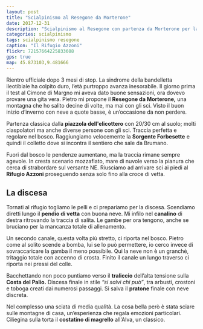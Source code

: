 ```yaml
---
layout: post
title: "Scialpinismo al Resegone da Morterone"
date: 2017-12-31
description: "Scialpinismo al Resegone con partenza da Morterone per la sorgente Forbesette e il Rifugio Azzoni e discesa lungo la Costa del Palio"
categories: scialpinismo
tags: scialpinismo resegone
caption: "Il Rifugio Azzoni"
flickr: 72157664225833608
gps: true
map: 45.873103,9.481666
---
```


Rientro ufficiale dopo 3 mesi di stop. La sindrome della bandelletta ileotibiale ha colpito duro, l’età purtroppo avanza inesorabile. Il giorno prima il test al Cimone di Margno mi aveva dato buone sensazioni, ora dovevo provare una gita vera. Pietro mi propone il **Resegone da Morterone,** una montagna che ho salito decine di volte, ma mai con gli sci. Visto il buon inizio d’inverno con neve a quote basse, è un’occasione da non perdere.

Partenza classica dalla **piazzola dell'elicottero** con 20/30 cm al suolo; molti ciaspolatori ma anche diverse persone con gli sci. Traccia perfetta e regolare nel bosco. Raggiungiamo velocemente la **Sorgente Forbesette** e quindi il colletto dove si incontra il sentiero che sale da Brumano.

Fuori dal bosco le pendenze aumentano, ma la traccia rimane sempre agevole. In cresta scenario mozzafiato, mare di nuvole verso la pianura che cerca di strabordare sul versante NE. Riusciamo ad arrivare sci ai piedi al **Rifugio Azzoni** proseguendo senza solo fino alla croce di vetta.

## La discesa
Tornati al rifugio togliamo le pelli e ci prepariamo per la discesa. Scendiamo diretti lungo il **pendio di vetta** con buona neve. Mi infilo nel **canalino** di destra ritrovando la traccia di salita. Le gambe per ora tengono, anche se bruciano per la mancanza totale di allenamento.

Un secondo canale, questa volta più stretto, ci riporta nel bosco. Pietro come al solito scende a bomba, lui se lo può permettere, io cerco invece di sovraccaricare la gamba il meno possibile. Qui la neve non è un granchè, tritaggio totale con accenno di crosta. Finito il canale un lungo traverso ci riporta nei pressi del colle. 

Bacchettando non poco puntiamo verso il **traliccio** dell’alta tensione sulla **Costa del Palio.** Discesa finale in stile *“si salvi chi può”*, tra arbusti, crostoni e toboga creati dai numerosi passaggi. Si salva il **pratone** finale con neve discreta.

Nel complesso una sciata di media qualità. La cosa bella però è stata sciare sulle montagne di casa, un’esperienza che regala emozioni particolari. Ciliegina sulla torta il **costatino di magrello** all'Alva, un classico. 